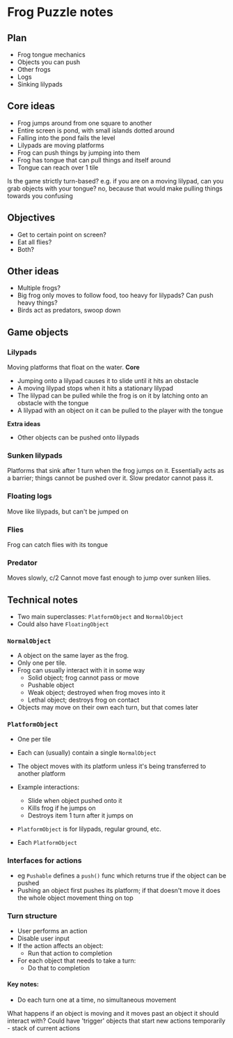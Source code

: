 # Frog Puzzle notes

## Plan
- Frog tongue mechanics
- Objects you can push
- Other frogs
- Logs
- Sinking lilypads

## Core ideas
- Frog jumps around from one square to another
- Entire screen is pond, with small islands dotted around
- Falling into the pond fails the level
- Lilypads are moving platforms
- Frog can push things by jumping into them
- Frog has tongue that can pull things and itself around
- Tongue can reach over 1 tile


Is the game strictly turn-based?
e.g. if you are on a moving lilypad, can you grab objects with your tongue?
no, because that would make pulling things towards you confusing

## Objectives
- Get to certain point on screen?
- Eat all flies?
- Both?

## Other ideas
- Multiple frogs?
- Big frog only moves to follow food, too heavy for lilypads? Can push heavy things?
- Birds act as predators, swoop down

## Game objects
### Lilypads
Moving platforms that float on the water.
**Core**
- Jumping onto a lilypad causes it to slide until it hits an obstacle
- A moving lilypad stops when it hits a stationary lilypad
- The lilypad can be pulled while the frog is on it by latching onto an obstacle with the tongue
- A lilypad with an object on it can be pulled to the player with the tongue

**Extra ideas**
- Other objects can be pushed onto lilypads

### Sunken lilypads
Platforms that sink after 1 turn when the frog jumps on it.
Essentially acts as a barrier; things cannot be pushed over it.
Slow predator cannot pass it.

### Floating logs
Move like lilypads, but can't be jumped on

### Flies
Frog can catch flies with its tongue

### Predator
Moves slowly, c/2
Cannot move fast enough to jump over sunken lilies.

## Technical notes
- Two main superclasses: `PlatformObject` and `NormalObject`
- Could also have `FloatingObject`

### `NormalObject`
- A object on the same layer as the frog.
- Only one per tile.
- Frog can usually interact with it in some way
  - Solid object; frog cannot pass or move
  - Pushable object
  - Weak object; destroyed when frog moves into it
  - Lethal object; destroys frog on contact
- Objects may move on their own each turn, but that comes later

### `PlatformObject`
- One per tile
- Each can (usually) contain a single `NormalObject`
- The object moves with its platform unless it's being transferred to another platform

- Example interactions:
  - Slide when object pushed onto it
  - Kills frog if he jumps on
  - Destroys item 1 turn after it jumps on

- `PlatformObject` is for lilypads, regular ground, etc. 
- Each `PlatformObject` 

### Interfaces for actions
- eg `Pushable` defines a `push()` func which returns true if the object can be pushed
- Pushing an object first pushes its platform; if that doesn't move it does the whole object movement thing on top

### Turn structure
- User performs an action
- Disable user input
- If the action affects an object:
  - Run that action to completion
- For each object that needs to take a turn:
  - Do that to completion

#### Key notes:
- Do each turn one at a time, no simultaneous movement

What happens if an object is moving and it moves past an object it should interact with?
Could have 'trigger' objects that start new actions temporarily - stack of current actions